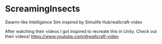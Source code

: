 # ScreamingInsects
Swarm-like Intelligence Sim inspired by Simulife Hub/wallcraft-video

After watching their videos I got inspired to recreate this in Unity.
Check out their videos!
https://www.youtube.com/@wallcraft-video

